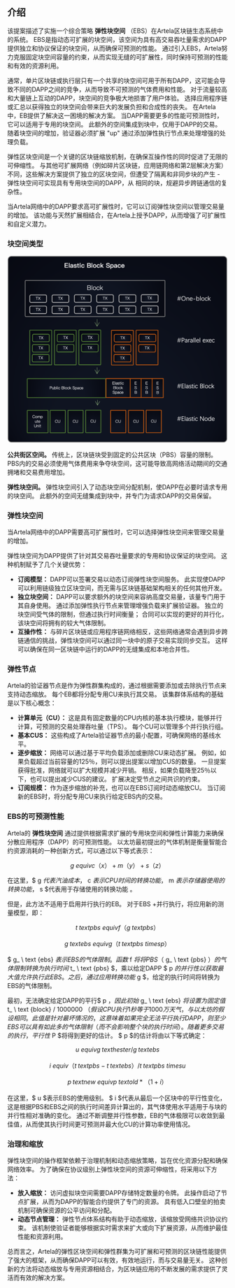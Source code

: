 ## 介绍

该提案描述了实施一个综合策略 **弹性块空间** （EBS）在Artela区块链生态系统中的系统。 EBS是指动态可扩展的块空间，该空间为具有高交易吞吐量需求的DAPP提供独立和协议保证的块空间，从而确保可预测的性能。 通过引入EBS，Artela努力克服固定块空间容量的约束，从而实现无缝的可扩展性，同时保持可预测的性能和有效的资源利用。

通常，单片区块链或执行层只有一个共享的块空间可用于所有DAPP，这可能会导致不同的DAPP之间的竞争，从而导致不可预测的气体费用和性能。 对于流量较高和大量链上互动的DAPP，块空间的竞争极大地损害了用户体验。 选择应用程序链或汇总以获得独立的块空间会带来巨大的发展负担和合成性的丧失。 在Artela中，EB提供了解决这一困境的解决方案。 当DAPP需要更多的性能可预测性时，它可以适用于专用的块空间。 此额外的空间集成到块中，仅用于DAPP的交易。 随着块空间的增加，验证器必须扩展 "up" 通过添加弹性执行节点来处理增强的处理负载。

弹性区块空间是一个关键的区块链缩放机制，在确保互操作性的同时促进了无限的可伸缩性。 与其他可扩展网络（例如碎片区块链，应用链网络和第2层解决方案）不同，这些解决方案提供了独立的区块空间，但遭受了隔离和非同步块的产生 - 弹性块空间可实现具有专用块空间的DAPP，从 相同的块，规避异步跨链通信的复杂性。

当Artela网络中的DAPP要求高可扩展性时，它可以订阅弹性块空间以管理交易量的增加。 该功能与天然扩展相结合，在Artela上授予DAPP，从而增强了可扩展性和自定义潜力。

### 块空间类型

![块空间类型](./img/parallel3.png)

**公共街区空间。** 传统上，区块链块受到固定的公共区块（PBS）容量的限制。 PBS内的交易必须使用气体费用来争夺块空间，这可能导致高网络活动期间的交通拥堵和交易费用增加。

**弹性块空间。** 弹性块空间引入了动态块空间分配机制，使DAPP在必要时请求专用的块空间。 此额外的空间无缝集成到块中，并专门为请求DAPP的交易保留。

### 弹性块空间

当Artela网络中的DAPP需要高可扩展性时，它可以选择弹性块空间来管理交易量的增加。

弹性块空间为DAPP提供了针对其交易吞吐量要求的专用和协议保证的块空间。 这种机制赋予了几个关键优势：

- **订阅模型：** DAPP可以签署交易以动态订阅弹性块空间服务。 此实现使DAPP可以利用链级独立区块空间，而无需与区块链基础架构相关的任何其他开发。
- **独立块空间：** DAPP可以要求额外的块空间来容纳高度交易量，该量专门用于其自身使用。 通过添加弹性执行节点来管理增强负载来扩展验证器。 独立的块空间受气体的限制，但通过执行时间衡量； 合同可以实现的更好的并行化，该块空间将拥有的较大气体限制。
- **互操作性：** 与碎片区块链或应用程序链网络相反，这些网络通常会遇到异步跨链通信的挑战，弹性块空间可以通过同一块中的原子交易实现同步交互。 这样可以确保在同一区块链中运行的DAPP的无缝集成和本地合并性。

### 弹性节点

Artela的验证器节点是作为弹性群集构成的，通过根据需要添加或去除执行节点来支持动态缩放。 每个EB都将分配专用CU来执行其交易。 该集群体系结构的基础是以下核心概念：

- **计算单元（CU）：** 这是具有固定数量的CPU内核的基本执行模块，能够并行计算，可预测的交易处理吞吐量（TPS）。 每个CU可以管理多个并行执行组。
- **基本CUS：** 这些构成了Artela验证器节点的最小配置，可确保网络的基线水平。
- **逐步缩放：** 网络可以通过基于平均负载添加或删除CU来动态扩展。 例如，如果负载超过当前容量的125％，则可以提出提案以增加CUS的数量。 一旦提案获得批准，网络就可以扩大规模并减少开销。 相反，如果负载降至25％以下，也可以提出减少CUS的建议。 扩展决定受节点之间共识的约束。
- **订阅规模：** 作为逐步缩放的补充，也可以在EBS订阅时动态缩放CU。 当订阅新的EBS时，将分配专用CU来执行给定EBS内的交易。

### EBS的可预测性能

Artela的 **弹性块空间** 通过提供根据需求扩展的专用块空间和弹性计算能力来确保分散应用程序（DAPP）的可预测性能。 以太坊最初提出的气体机制是衡量智能合约资源消耗的一种创新方式，可以通过以下等式表示：

$$
g \ equiv c（x） + m（y） + s（z）
$$

在这里，$ g $代表汽油成本，$ c $表示CPU时间的转换功能，$ m $表示存储器使用的转换功能，$ s $代表用于存储使用的转换功能 。

但是，此方法不适用于启用并行执行的EB。 对于EBS +并行执行，将应用新的测量模型，即：

$$
t_ \ text {pbs} \ equiv f（g_ \ text {pbs}）
$$

$$
g_ \ text {ebs} \ equiv g（t_ \ text {pbs} \ times p）
$$

$ g_ \ text {ebs} $表示EBS的气体限制。 函数$ f $将将PBS（$ g_ \ text {pbs} $）的气体限制转换为执行时间$ t_ \ text {pbs} $，乘以给定DAPP $ p $的并行性以获取最大值 允许执行此EBS。 之后，通过应用转换功能$ g $，给定的执行时间将转换为EBS的气体限制。

最初，无法确定给定DAPP的平行$ p $，因此初始$ g_ \ text {ebs} $将设置为固定值$ t_ \ text {block} / 1000000 $（假设CPU执行1秒 等于1000万天气，与以太坊的假设相同。 此值是针对最坏情况的，这意味着如果完全无法平行执行DAPP，则至少EBS可以具有如此多的气体限制（而不会影响整个块的执行时间）。 随着更多交易的执行，平行性$ P $将得到更好的估计。 $ p $的估计将由以下等式确定：

$$
u \ equiv g_ \ text {hester} / g_ \ text {ebs}
$$

$$
i \ equiv（t_ \ text {pbs}  -  t_ \ text {ebs}） / t_ \ text {pbs} \ times u
$$

$$
p_ \ text {new} \ equiv p_ \ text {old} *（1 + i）
$$

在这里，$ u $表示EBS的使用级别。 $ i $代表从最后一个区块中的平行性变化，这是根据PBS和EBS之间的执行时间差异计算出的，其气体使用水平适用于与块的并行性相对准确的变化。 通过不断调整并行性参数，EB的气体极限可以收敛到最佳值，从而使其执行时间更可预测并最大化CU的计算功率使用情况。

### 治理和缩放

弹性块空间的操作框架依赖于治理机制和动态缩放策略，旨在优化资源分配和确保网络效率。 为了确保在协议级别上弹性块空间的资源可伸缩性，将采用以下方法：

- **放入缩放：** 访问虚拟块空间需要DAPP存储特定数量的令牌。 此操作启动了节点扩展，从而为DAPP的智能合约提供了专门的资源。 具有低入口壁垒的拍卖机制可确保资源的公平访问和分配。
- **动态节点管理：** 弹性节点体系结构有助于动态缩放，该缩放受网络共识协议约束。 该机制使验证者能够根据实时需求来扩大或向下扩展资源，从而维护最佳性能和资源利用。

总而言之，Artela的弹性区块空间和弹性群集为可扩展和可预测的区块链性能提供了强大的框架，从而确保DAPP可以有效，有效地运行，而与交易量无关。 这种创新的方法将动态缩放与专用资源相结合，为区块链应用的不断发展的需求提供了灵活而有效的解决方案。